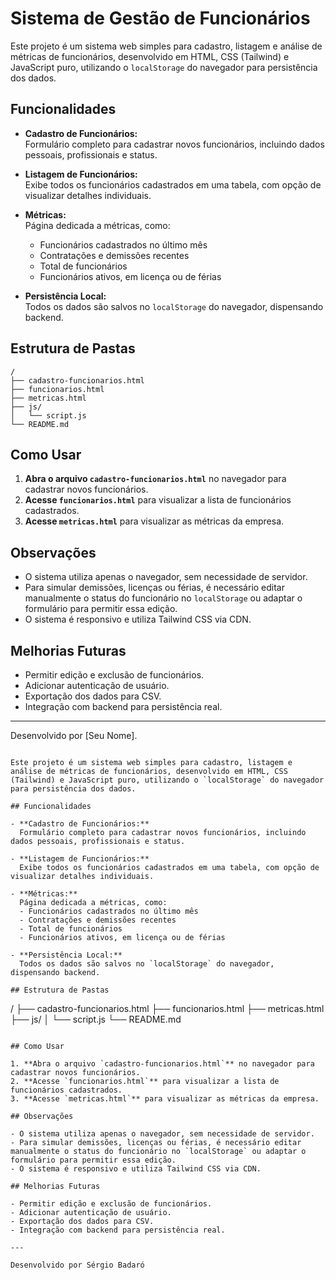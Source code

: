 # Sistema de Gestão de Funcionários

Este projeto é um sistema web simples para cadastro, listagem e análise de métricas de funcionários, desenvolvido em HTML, CSS (Tailwind) e JavaScript puro, utilizando o `localStorage` do navegador para persistência dos dados.

## Funcionalidades

- **Cadastro de Funcionários:**  
  Formulário completo para cadastrar novos funcionários, incluindo dados pessoais, profissionais e status.

- **Listagem de Funcionários:**  
  Exibe todos os funcionários cadastrados em uma tabela, com opção de visualizar detalhes individuais.

- **Métricas:**  
  Página dedicada a métricas, como:
  - Funcionários cadastrados no último mês
  - Contratações e demissões recentes
  - Total de funcionários
  - Funcionários ativos, em licença ou de férias

- **Persistência Local:**  
  Todos os dados são salvos no `localStorage` do navegador, dispensando backend.

## Estrutura de Pastas

```
/
├── cadastro-funcionarios.html
├── funcionarios.html
├── metricas.html
├── js/
│   └── script.js
└── README.md
```

## Como Usar

1. **Abra o arquivo `cadastro-funcionarios.html`** no navegador para cadastrar novos funcionários.
2. **Acesse `funcionarios.html`** para visualizar a lista de funcionários cadastrados.
3. **Acesse `metricas.html`** para visualizar as métricas da empresa.

## Observações

- O sistema utiliza apenas o navegador, sem necessidade de servidor.
- Para simular demissões, licenças ou férias, é necessário editar manualmente o status do funcionário no `localStorage` ou adaptar o formulário para permitir essa edição.
- O sistema é responsivo e utiliza Tailwind CSS via CDN.

## Melhorias Futuras

- Permitir edição e exclusão de funcionários.
- Adicionar autenticação de usuário.
- Exportação dos dados para CSV.
- Integração com backend para persistência real.

---

Desenvolvido por [Seu Nome].
```# Sistema de Gestão de Funcionários

Este projeto é um sistema web simples para cadastro, listagem e análise de métricas de funcionários, desenvolvido em HTML, CSS (Tailwind) e JavaScript puro, utilizando o `localStorage` do navegador para persistência dos dados.

## Funcionalidades

- **Cadastro de Funcionários:**  
  Formulário completo para cadastrar novos funcionários, incluindo dados pessoais, profissionais e status.

- **Listagem de Funcionários:**  
  Exibe todos os funcionários cadastrados em uma tabela, com opção de visualizar detalhes individuais.

- **Métricas:**  
  Página dedicada a métricas, como:
  - Funcionários cadastrados no último mês
  - Contratações e demissões recentes
  - Total de funcionários
  - Funcionários ativos, em licença ou de férias

- **Persistência Local:**  
  Todos os dados são salvos no `localStorage` do navegador, dispensando backend.

## Estrutura de Pastas

```
/
├── cadastro-funcionarios.html
├── funcionarios.html
├── metricas.html
├── js/
│   └── script.js
└── README.md
```

## Como Usar

1. **Abra o arquivo `cadastro-funcionarios.html`** no navegador para cadastrar novos funcionários.
2. **Acesse `funcionarios.html`** para visualizar a lista de funcionários cadastrados.
3. **Acesse `metricas.html`** para visualizar as métricas da empresa.

## Observações

- O sistema utiliza apenas o navegador, sem necessidade de servidor.
- Para simular demissões, licenças ou férias, é necessário editar manualmente o status do funcionário no `localStorage` ou adaptar o formulário para permitir essa edição.
- O sistema é responsivo e utiliza Tailwind CSS via CDN.

## Melhorias Futuras

- Permitir edição e exclusão de funcionários.
- Adicionar autenticação de usuário.
- Exportação dos dados para CSV.
- Integração com backend para persistência real.

---

Desenvolvido por Sérgio Badaró
